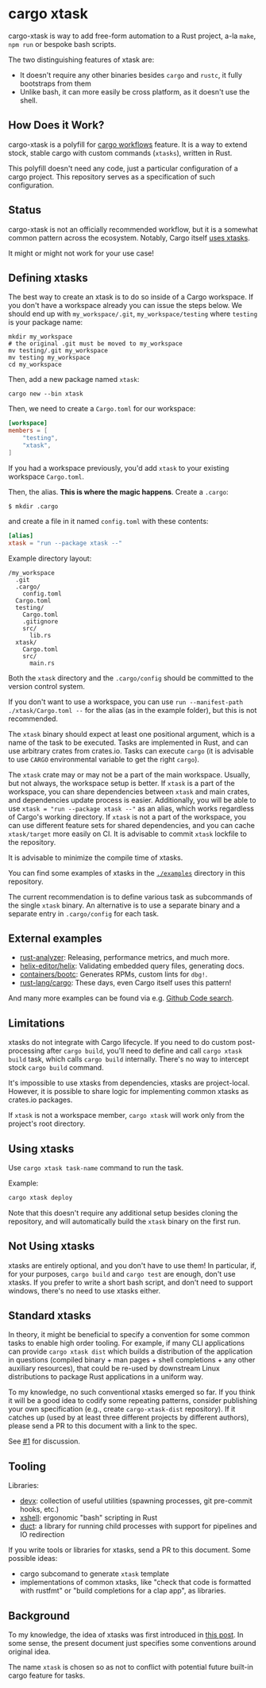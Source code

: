 # cargo xtask

cargo-xtask is way to add free-form automation to a Rust project, a-la `make`, `npm run` or bespoke bash scripts.

The two distinguishing features of xtask are:

* It doesn't require any other binaries besides `cargo` and `rustc`, it fully bootstraps from them
* Unlike bash, it can more easily be cross platform, as it doesn't use the shell.

## How Does it Work?

cargo-xtask is a polyfill for [cargo workflows](http://aturon.github.io/tech/2018/04/05/workflows/) feature.
It is a way to extend stock, stable cargo with custom commands (`xtasks`), written in Rust.

This polyfill doesn't need any code, just a particular configuration of a cargo project.
This repository serves as a specification of such configuration.

## Status

cargo-xtask is not an officially recommended workflow, but it is a somewhat common pattern across
the ecosystem. Notably, Cargo itself
[uses xtasks](https://github.com/rust-lang/cargo/blob/0.78.0/.cargo/config.toml#L2-L4).

It might or might not work for your use case!

## Defining xtasks

The best way to create an xtask is to do so inside of a Cargo workspace. If you don't have a workspace already you can issue the steps below. We should end up with `my_workspace/.git`, `my_workspace/testing` where `testing` is your package name:

```console
mkdir my_workspace
# the original .git must be moved to my_workspace
mv testing/.git my_workspace
mv testing my_workspace
cd my_workspace
```

Then, add a new package named `xtask`:

```console
cargo new --bin xtask
```

Then, we need to create a `Cargo.toml` for our workspace:

```toml
[workspace]
members = [
    "testing",
    "xtask",
]
```

If you had a workspace previously, you'd add `xtask` to your existing workspace `Cargo.toml`.

Then, the alias. **This is where the magic happens**. Create a `.cargo`:

```console
$ mkdir .cargo
```

and create a file in it named `config.toml` with these contents:

```toml
[alias]
xtask = "run --package xtask --"
```


Example directory layout:

```
/my_workspace
  .git
  .cargo/
    config.toml
  Cargo.toml
  testing/
    Cargo.toml
    .gitignore
    src/
      lib.rs
  xtask/
    Cargo.toml
    src/
      main.rs
```

Both the `xtask` directory and the `.cargo/config` should be committed to the version control system.

If you don't want to use a workspace, you can use `run --manifest-path ./xtask/Cargo.toml --` for the alias (as in the example folder), but this is not recommended.

The `xtask` binary should expect at least one positional argument, which is a name of the task to be executed.
Tasks are implemented in Rust, and can use arbitrary crates from crates.io.
Tasks can execute `cargo` (it is advisable to use `CARGO` environmental variable to get the right `cargo`).

The `xtask` crate may or may not be a part of the main workspace. Usually, but not always, the workspace setup is better.
If `xtask` is a part of the workspace, you can share dependencies between `xtask` and main crates, and dependencies update process is easier.
Additionally, you will be able to use `xtask = "run --package xtask --"` as an alias, which works regardless of Cargo's working directory.
If `xtask` is not a part of the workspace, you can use different feature sets for shared dependencies, and you can cache `xtask/target` more easily on CI.
It is advisable to commit `xtask` lockfile to the repository.

It is advisable to minimize the compile time of xtasks.

You can find some examples of xtasks in the [`./examples`](https://github.com/matklad/cargo-xtask/blob/master/examples) directory in this repository.

The current recommendation is to define various task as subcommands of the single `xtask` binary.
An alternative is to use a separate binary and a separate entry in `.cargo/config` for each task.

## External examples

- [rust-analyzer](https://github.com/rust-lang/rust-analyzer/tree/master/xtask): Releasing, performance metrics, and much more.
- [helix-editor/helix](https://github.com/helix-editor/helix/tree/master/xtask): Validating embedded query files, generating docs.
- [containers/bootc](https://github.com/bootc-dev/bootc/tree/main/crates/xtask): Generates RPMs, custom lints for `dbg!`.
- [rust-lang/cargo](https://github.com/rust-lang/cargo/blob/e5e68c4093af9de3f80e9427b979fa5a0d8361cc/.cargo/config.toml#L1-L4): These days, even Cargo itself uses this pattern!

And many more examples can be found via e.g. [Github Code search](https://github.com/search?type=code&q=lang%3Arust+path%3Axtask).

## Limitations

xtasks do not integrate with Cargo lifecycle.
If you need to do custom post-processing after `cargo build`, you'll need to define and call `cargo xtask build` task, which calls `cargo build` internally.
There's no way to intercept stock `cargo build` command.

It's impossible to use xtasks from dependencies, xtasks are project-local.
However, it is possible to share logic for implementing common xtasks as crates.io packages.

If `xtask` is not a workspace member, `cargo xtask` will work only from the project's root directory.

## Using xtasks

Use `cargo xtask task-name` command to run the task.

Example:

```bash
cargo xtask deploy
```

Note that this doesn't require any additional setup besides cloning the repository, and will automatically build the `xtask` binary on the first run.

## Not Using xtasks

xtasks are entirely optional, and you don't have to use them!
In particular, if, for your purposes, `cargo build` and `cargo test` are enough, don't use xtasks.
If you prefer to write a short bash script, and don't need to support windows, there's no need to use xtasks either.

## Standard xtasks

In theory, it might be beneficial to specify a convention for some common tasks to enable high order
tooling. For example, if many CLI applications can provide `cargo xtask dist` which builds a
distribution of the application in questions (compiled binary + man pages + shell completions + any
other auxiliary resources), that could be re-used by downstream Linux distributions to package Rust
applications in a uniform way.

To my knowledge, no such conventional xtasks emerged so far. If you think it will be a good idea to
codify some repeating patterns, consider publishing your own specification (e.g., create
`cargo-xtask-dist` repository). If it catches up (used by at least three different projects by
different authors), please send a PR to this document with a link to the spec.

See [#1](https://github.com/matklad/cargo-xtask/issues/1) for discussion.

## Tooling

Libraries:
- [devx](https://github.com/elastio/devx): collection of useful utilities (spawning processes, git pre-commit hooks, etc.)
- [xshell](https://github.com/matklad/xshell): ergonomic "bash" scripting in Rust
- [duct](https://github.com/oconnor663/duct.rs): a library for running child processes with support for pipelines and IO redirection

If you write tools or libraries for xtasks, send a PR to this document.
Some possible ideas:

* cargo subcomand to generate `xtask` template
* implementations of common xtasks, like "check that code is formatted with rustfmt" or "build completions for a clap app", as libraries.

## Background

To my knowledge, the idea of xtasks was first introduced in [this post](https://matklad.github.io/2018/01/03/make-your-own-make.html).
In some sense, the present document just specifies some conventions around original idea.

The name `xtask` is chosen so as not to conflict with potential future built-in cargo feature for tasks.
